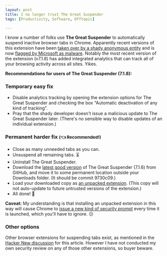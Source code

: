 ```yaml
---
layout: post
title: I no longer trust The Great Suspender
tags: [Productivity, Software, Offtopic]

---
```


I know a number of folks use **The Great Suspender** to automatically suspend
inactive browser tabs in Chrome. Apparently recent versions of this extension
have been [taken over by a shady anonymous entity] and is now
[flagged by Microsoft as malware]. Notably the most recent
version of the extension (v7.1.8) has added integrated analytics that can
track all of your browsing activity across all sites. Yikes.

[taken over by a shady anonymous entity]: https://www.reddit.com/r/KyleTaylor/comments/jowlt2/open_source_development_the_great_suspender_saga/
[flagged by Microsoft as malware]: https://www.windowscentral.com/great-suspender-extension-now-flagged-malware-edge-has-built-replacement

**Recommendations for users of The Great Suspender (7.1.8):**

### Temporary easy fix

* Disable analytics tracking by opening the extension options for
  The Great Suspender and checking the box
  "Automatic deactivation of any kind of tracking".
* Pray that the shady developer doesn't issue a malicious update to The Great Suspender later.
  (There's no sensible way to disable updates of an individual extension.)

### Permanent harder fix <small>(👈 **Recommended!**)</small>

* Close as many unneeded tabs as you can.
* Unsuspend all remaining tabs. ⏳
* Uninstall The Great Suspender.
* Download the [latest good version] of The Great Suspender (7.1.6) from GitHub, 
  and move it to some permanent location outside your Downloads folder.
  (It should be commit 9730c09.)
* Load your downloaded copy as [an unpacked extension].
  (This copy will not auto-update to future untrusted versions of the extension.)
* All done! 🎉

**Caveat:** My understanding is that installing an unpacked extension in this way
will cause Chrome to [issue a new kind of security prompt] every time it is
launched, which you'll have to ignore. 😕

[issue a new kind of security prompt]: https://news.ycombinator.com/item?id=25847171

### Other options

Other browser extensions for suspending tabs exist, as mentioned in the
[Hacker New discussion] for this article. However I have not conducted my own
security review on any of those other extensions, so buyer beware.

[latest good version]: https://github.com/greatsuspender/thegreatsuspender/releases/tag/v7.1.6
[an unpacked extension]: https://lifehacker.com/how-you-can-still-download-chrome-extensions-without-us-1826796797
[Hacker New discussion]: https://news.ycombinator.com/item?id=25846504

